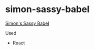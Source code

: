 # simon-sassy-babel

[Simon's Sassy Babel](http://codepen.io/Tsinoyboi/full/adKGJL)

Used 

* React
